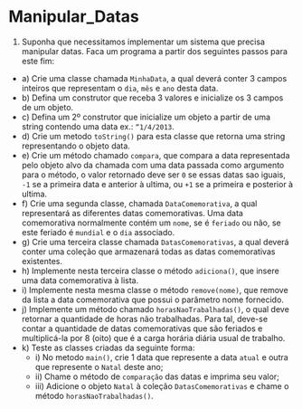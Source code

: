 # Manipular_Datas
1. Suponha que necessitamos implementar um sistema que precisa manipular
datas. Faca um programa a partir dos seguintes passos para este fim:
* a) Crie uma classe chamada `MinhaData`, a qual deverá conter 3 campos inteiros
que representam o `dia`, `mês` e `ano` desta data.
* b) Defina um construtor que receba 3 valores e inicialize os 3 campos de um
objeto.
* c) Defina um 2º construtor que inicialize um objeto a partir de uma string
contendo uma data ex.: `“1/4/2013`.
* d) Crie um metodo `toString()` para esta classe que retorna uma string representando
o objeto data.
* e) Crie um método chamado `compara`, que compara a data representada pelo objeto
alvo da chamada com uma data passada como argumento para o método, o valor
retornado deve ser `0` se essas datas sao iguais, `-1` se a primeira data e anterior à
ultima, ou `+1` se a primeira e posterior à ultima.
* f) Crie uma segunda classe, chamada `DataComemorativa`, a qual representará as
diferentes datas comemorativas. Uma data comemorativa normalmente contém
um `nome`, se é `feriado` ou não, se este feriado é `mundial` e o `dia` associado.
* g) Crie uma terceira classe chamada `DatasComemorativas`, a qual deverá conter
uma coleção que armazenará todas as datas comemorativas existentes.
* h) Implemente nesta terceira classe o método `adiciona()`, que insere uma data
comemorativa à lista.
* i) Implemente nesta mesma classe o método `remove(nome)`, que remove da lista a
data comemorativa que possui o parâmetro nome fornecido.
* j) Implemente um método chamado `horasNaoTrabalhadas()`, o qual deve retornar a
quantidade de horas não trabalhadas. Para tal, deve-se contar a quantidade de
datas comemorativas que são feriados e multiplicá-la por 8 (oito) que é a carga
horária diária usual de trabalho.
* k) Teste as classes criadas da seguinte forma:
  * i) No metodo `main()`, crie 1 data que represente a data `atual` e outra que represente o `Natal` deste ano;
  * ii) Chame o método de `comparação` das datas e imprima seu valor;
  * iii) Adicione o objeto `Natal` à coleção `DatasComemorativas` e chame o método `horasNaoTrabalhadas()`.
